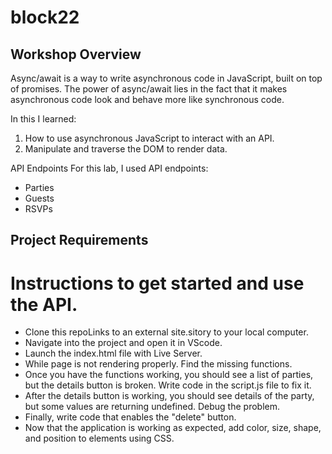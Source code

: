 # block22
## Workshop Overview
Async/await is a way to write asynchronous code in JavaScript, built on top of promises.
The power of async/await lies in the fact that it makes asynchronous code look and behave more like synchronous code.

In this I learned:

1. How to use asynchronous JavaScript to interact with an API.
2. Manipulate and traverse the DOM to render data. 

API Endpoints
For this lab, I used API endpoints:

* Parties
* Guests
* RSVPs

## Project Requirements
# Instructions to get started and use the API.

* Clone this repoLinks to an external site.sitory to your local computer.
* Navigate into the project and open it in VScode.
* Launch the index.html file with Live Server.
* While page is not rendering properly. Find the missing functions.
* Once you have the functions working, you should see a list of parties, but the details button is broken. Write code in the script.js file to fix it.
* After the details button is working, you should see details of the party, but some values are returning undefined. Debug the problem.
* Finally, write code that enables the "delete" button.
* Now that the application is working as expected, add color, size, shape, and position to elements using CSS. 
## 
